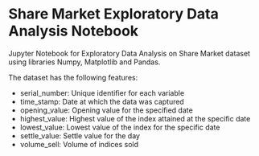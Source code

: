 # Share Market Exploratory Data Analysis Notebook
Jupyter Notebook for Exploratory Data Analysis on Share Market dataset using libraries Numpy, Matplotlib and Pandas.

The dataset has the following features:

 - serial_number: Unique identifier for each variable
 - time_stamp: Date at which the data was captured
 - opening_value: Opening value for the specified date
 - highest_value: Highest value of the index attained at the specific date
 - lowest_value: Lowest value of the index for the specific date
 - settle_value: Settle value for the day
 - volume_sell: Volume of indices sold
